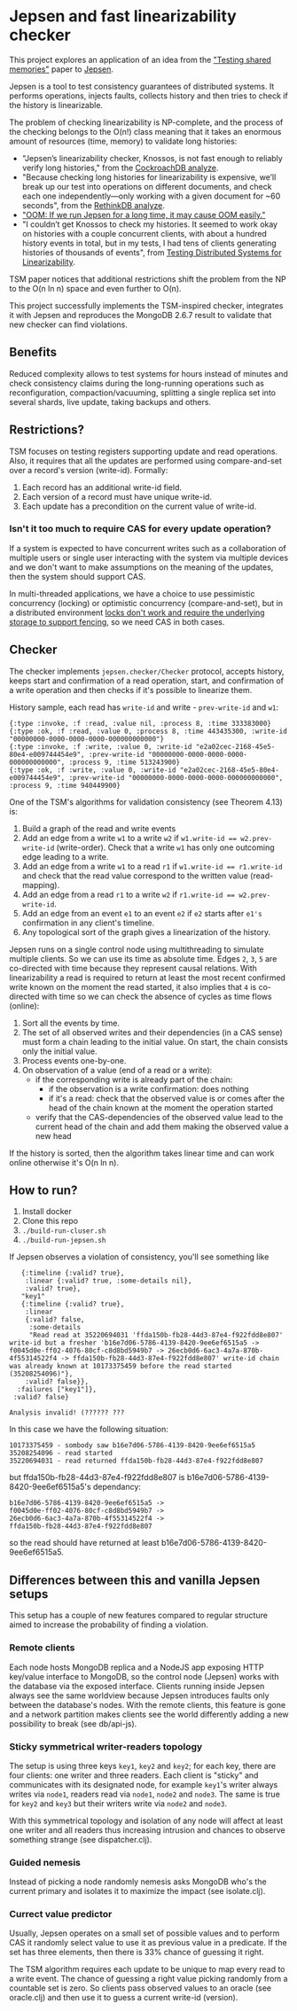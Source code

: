 # Jepsen and fast linearizability checker

This project explores an application of an idea from the ["Testing shared memories"](http://citeseerx.ist.psu.edu/viewdoc/download?doi=10.1.1.107.3013&rep=rep1&type=pdf) paper to [Jepsen](http://jepsen.io/).

Jepsen is a tool to test consistency guarantees of distributed systems. It performs operations, injects faults, collects history and then tries to check if the history is linearizable.

The problem of checking linearizability is NP-complete, and the process of the checking belongs to the O(n!) class meaning that it takes an enormous amount of resources (time, memory) to validate long histories:

  * "Jepsen’s linearizability checker, Knossos, is not fast enough to reliably verify long histories," from the [CockroachDB analyze](https://jepsen.io/analyses/cockroachdb-beta-20160829).
  * "Because checking long histories for linearizability is expensive, we’ll break up our test into operations on different documents, and check each one independently—only working with a given document for ~60 seconds", from the [RethinkDB analyze](https://jepsen.io/analyses/rethinkdb-2-2-3-reconfiguration).
  * ["OOM: If we run Jepsen for a long time, it may cause OOM easily."](https://medium.com/@siddontang/use-chaos-to-test-the-distributed-system-linearizability-4e0e778dfc7d)
  * "I couldn’t get Knossos to check my histories. It seemed to work okay on histories with a couple concurrent clients, with about a hundred history events in total, but in my tests, I had tens of clients generating histories of thousands of events", from [Testing Distributed Systems for Linearizability](https://www.anishathalye.com/2017/06/04/testing-distributed-systems-for-linearizability/).

TSM paper notices that additional restrictions shift the problem from the NP to the O(n ln n) space and even further to O(n).

This project successfully implements the TSM-inspired checker, integrates it with Jepsen and reproduces the MongoDB 2.6.7 result to validate that new checker can find violations.

## Benefits

Reduced complexity allows to test systems for hours instead of minutes and check consistency claims during the long-running operations such as reconfiguration, compaction/vacuuming, splitting a single replica set into several shards, live update, taking backups and others.

## Restrictions?

TSM focuses on testing registers supporting update and read operations. Also, it requires that all the updates are performed using compare-and-set over a record's version (write-id). Formally:

 1. Each record has an additional write-id field.
 2. Each version of a record must have unique write-id.
 3. Each update has a precondition on the current value of write-id.

### Isn't it too much to require CAS for every update operation?

If a system is expected to have concurrent writes such as a collaboration of multiple users or single user interacting with the system via multiple devices and we don't want to make assumptions on the meaning of the updates, then the system should support CAS.

In multi-threaded applications, we have a choice to use pessimistic concurrency (locking) or optimistic concurrency (compare-and-set), but in a distributed environment [locks don't work and require the underlying storage to support fencing](https://martin.kleppmann.com/2016/02/08/how-to-do-distributed-locking.html), so we need CAS in both cases.

## Checker

The checker implements `jepsen.checker/Checker` protocol, accepts history, keeps start and confirmation of a read operation, start, and confirmation of a write operation and then checks if it's possible to linearize them.

History sample, each read has `write-id` and write - `prev-write-id` and `w1`:

```
{:type :invoke, :f :read, :value nil, :process 8, :time 333383000}
{:type :ok, :f :read, :value 0, :process 8, :time 443435300, :write-id "00000000-0000-0000-0000-000000000000"}
{:type :invoke, :f :write, :value 0, :write-id "e2a02cec-2168-45e5-80e4-e009744454e9", :prev-write-id "00000000-0000-0000-0000-000000000000", :process 9, :time 513243900}
{:type :ok, :f :write, :value 0, :write-id "e2a02cec-2168-45e5-80e4-e009744454e9", :prev-write-id "00000000-0000-0000-0000-000000000000", :process 9, :time 940449900}
```

One of the TSM's algorithms for validation consistency (see Theorem 4.13) is:

  1. Build a graph of the read and write events
  2. Add an edge from a write `w1` to a write `w2` if `w1.write-id == w2.prev-write-id` (write-order). Check that a write `w1` has only one outcoming edge leading to a write.
  3. Add an edge from a write `w1` to a read `r1` if `w1.write-id == r1.write-id` and check that the read value correspond to the written value (read-mapping).
  4. Add an edge from a read `r1` to a write `w2` if `r1.write-id == w2.prev-write-id`.
  5. Add an edge from an event `e1` to an event `e2` if `e2` starts after `e1's` confirmation in any client's timeline.
  6. Any topological sort of the graph gives a linearization of the history.

Jepsen runs on a single control node using multithreading to simulate multiple clients. So we can use its time as absolute time. Edges `2`, `3`, `5` are co-directed with time because they represent causal relations. With linearizability a read is required to return at least the most recent confirmed write known on the moment the read started, it also implies that `4` is co-directed with time so we can check the absence of cycles as time flows (online):
  
  1. Sort all the events by time.
  2. The set of all observed writes and their dependencies (in a CAS sense) must form a chain leading to the initial value. On start, the chain consists only the initial value.
  3. Process events one-by-one.
  4. On observation of a value (end of a read or a write):
      - if the corresponding write is already part of the chain:
        - if the observation is a write confirmation: does nothing
        - if it's a read: check that the observed value is or comes after the head of the chain known at the moment the operation started
      - verify that the CAS-dependencies of the observed value lead to the current head of the chain and add them making the observed value a new head

If the history is sorted, then the algorithm takes linear time and can work online otherwise it's O(n ln n).

## How to run?

1. Install docker
2. Clone this repo
3. `./build-run-cluser.sh`
4. `./build-run-jepsen.sh`

If Jepsen observes a violation of consistency, you'll see something like

       {:timeline {:valid? true},
        :linear {:valid? true, :some-details nil},
        :valid? true},
       "key1"
       {:timeline {:valid? true},
        :linear
        {:valid? false,
         :some-details
         "Read read at 35220694031 'ffda150b-fb28-44d3-87e4-f922fdd8e807' write-id but a fresher 'b16e7d06-5786-4139-8420-9ee6ef6515a5 -> f0045d0e-ff02-4076-80cf-c8d8bd5949b7 -> 26ecb0d6-6ac3-4a7a-870b-4f55314522f4 -> ffda150b-fb28-44d3-87e4-f922fdd8e807' write-id chain was already known at 10173375459 before the read started (35208254096)"},
        :valid? false}},
      :failures ["key1"]},
     :valid? false}
    
    Analysis invalid! (?????? ???

In this case we have the following situation:

    10173375459 - sombody saw b16e7d06-5786-4139-8420-9ee6ef6515a5
    35208254096 - read started
    35220694031 - read returned ffda150b-fb28-44d3-87e4-f922fdd8e807

but ffda150b-fb28-44d3-87e4-f922fdd8e807 is b16e7d06-5786-4139-8420-9ee6ef6515a5's dependancy:

    b16e7d06-5786-4139-8420-9ee6ef6515a5 ->
    f0045d0e-ff02-4076-80cf-c8d8bd5949b7 ->
    26ecb0d6-6ac3-4a7a-870b-4f55314522f4 ->
    ffda150b-fb28-44d3-87e4-f922fdd8e807

so the read should have returned at least b16e7d06-5786-4139-8420-9ee6ef6515a5.

## Differences between this and vanilla Jepsen setups

This setup has a couple of new features compared to regular structure aimed to increase the probability of finding a violation.

### Remote clients

Each node hosts MongoDB replica and a NodeJS app exposing HTTP key/value interface to MongoDB, so the control node (Jepsen) works with the database via the exposed interface. Clients running inside Jepsen always see the same worldview because Jepsen introduces faults only between the database's nodes. With the remote clients, this feature is gone and a network partition makes clients see the world differently adding a new possibility to break (see db/api-js).

### Sticky symmetrical writer-readers topology

The setup is using three keys `key1`, `key2` and `key2`; for each key, there are four clients: one writer and three readers. Each client is "sticky" and communicates with its designated node, for example `key1`'s writer always writes via `node1`, readers read via `node1`, `node2` and `node3`. The same is true for `key2` and `key3` but their writers write via `node2` and `node3`.

With this symmetrical topology and isolation of any node will affect at least one writer and all readers thus increasing intrusion and chances to observe something strange (see dispatcher.clj).

### Guided nemesis

Instead of picking a node randomly nemesis asks MongoDB who's the current primary and isolates it to maximize the impact (see isolate.clj).

### Currect value predictor

Usually, Jepsen operates on a small set of possible values and to perform CAS it randomly select value to use it as previous value in a predicate. If the set has three elements, then there is 33% chance of guessing it right.

The TSM algorithm requires each update to be unique to map every read to a write event. The chance of guessing a right value picking randomly from a countable set is zero. So clients pass observed values to an oracle (see oracle.clj) and then use it to guess a current write-id (version).